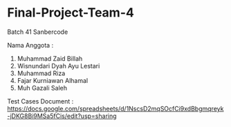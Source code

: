 # Final-Project-Team-4
Batch 41 Sanbercode

Nama Anggota :
1. Muhammad Zaid Billah
2. Wisnundari Dyah Ayu Lestari 
3. Muhammad Riza
4. Fajar Kurniawan Alhamal
5. Muh Gazali Saleh

Test Cases Document : https://docs.google.com/spreadsheets/d/1NscsD2mqSOcfCi9xdBbgmqreyk-jDKG8Bi9MSa5fCis/edit?usp=sharing